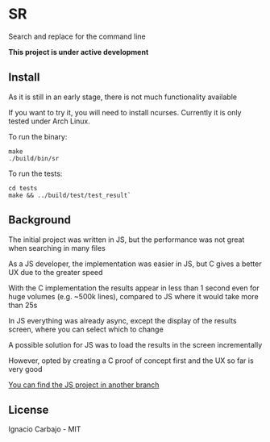 # SR

Search and replace for the command line

**This project is under active development**

## Install

As it is still in an early stage, there is not much functionality available

If you want to try it, you will need to install ncurses. Currently it is only tested under Arch Linux.

To run the binary:

```
make
./build/bin/sr
```

To run the tests:
```
cd tests
make && ../build/test/test_result`
```

## Background

The initial project was written in JS, but the performance was not great when searching in many files

As a JS developer, the implementation was easier in JS, but C gives a better UX due to the greater speed

With the C implementation the results appear in less than 1 second even for huge volumes (e.g. ~500k lines), compared to JS where it would take more than 25s

In JS everything was already async, except the display of the results screen, where you can select which to change

A possible solution for JS was to load the results in the screen incrementally

However, opted by creating a C proof of concept first and the UX so far is very good

[You can find the JS project in another branch](https://github.com/igncp/sr/tree/js)

## License

Ignacio Carbajo - MIT
